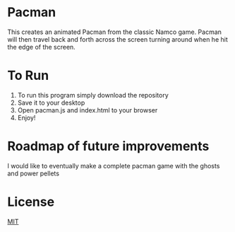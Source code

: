 # Pacman
This creates an animated Pacman from the classic Namco game. Pacman will then travel back and forth across the screen turning around when he hit the edge of the screen.

# To Run 

1. To run this program simply download the repository
2. Save it to your desktop
3. Open pacman.js and index.html to your browser
4. Enjoy!

# Roadmap of future improvements

I would like to eventually make a complete pacman game with the ghosts and power pellets

# License

[MIT](https://github.com/ralexs1991/Boston-Bus-Animation/blob/main/LICENSE.md)
